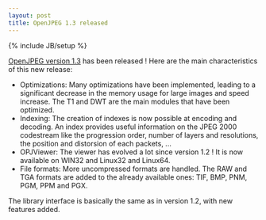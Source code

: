 ```yaml
---
layout: post
title: OpenJPEG 1.3 released
---
```

{% include JB/setup %}

[OpenJPEG version 1.3](https://github.com/uclouvain/openjpeg/releases/tag/version.1.3) has been released ! Here are the main characteristics of this new release:

  * Optimizations: Many optimizations have been implemented, leading to a significant decrease in the memory usage for large images and speed increase. The T1 and DWT are the main modules that have been optimized.
  * Indexing: The creation of indexes is now possible at encoding and decoding. An index provides useful information on the JPEG 2000 codestream like the progression order, number of layers and resolutions, the position and distorsion of each packets, ...
  * OPJViewer: The viewer has evolved a lot since version 1.2 ! It is now available on WIN32 and Linux32 and Linux64.
  * File formats: More uncompressed formats are handled. The RAW and TGA formats are added to the already available ones: TIF, BMP, PNM, PGM, PPM and PGX.

The library interface is basically the same as in version 1.2, with new features added.